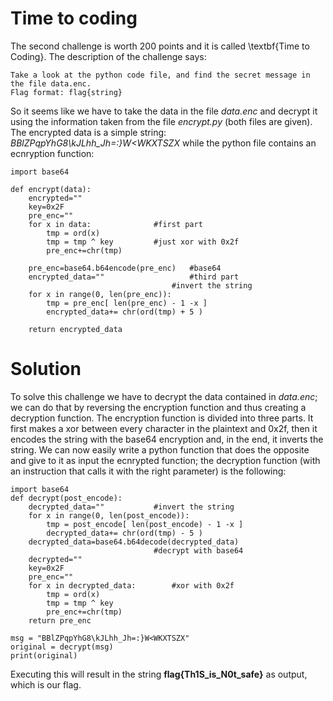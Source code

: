# Time to coding

The second challenge is worth 200 points and it is called \textbf{Time to Coding}. The description of the challenge says:
```
Take a look at the python code file, and find the secret message in the file data.enc.
Flag format: flag{string}
```

So it seems like we have to take the data in the file *data.enc* and decrypt it using the information taken from the file *encrypt.py* (both files are given). The encrypted data is a simple string: *BBlZPqpYhG8\kJLhh\_Jh=:\}W<WKXTSZX* while the python file contains an ecnryption function:
```
import base64

def encrypt(data): 
    encrypted=""
    key=0x2F
    pre_enc=""
    for x in data:              #first part
        tmp = ord(x) 
        tmp = tmp ^ key         #just xor with 0x2f
        pre_enc+=chr(tmp)           

    pre_enc=base64.b64encode(pre_enc)   #base64
    encrypted_data=""                   #third part
                                    #invert the string
    for x in range(0, len(pre_enc)):    
        tmp = pre_enc[ len(pre_enc) - 1 -x ]    
        encrypted_data+= chr(ord(tmp) + 5 )
           
    return encrypted_data

```

# Solution
To solve this challenge we have to decrypt the data contained in *data.enc*; we can do that by reversing the encryption function and thus creating a decryption function.
The encryption function is divided into three parts. It first makes a xor between every character in the plaintext and 0x2f, then it encodes the string with the base64 encryption and, in the end, it inverts the string.
We can now easily write a python function that does the opposite and give to it as input the ecnrypted function; the decryption function (with an instruction that calls it with the right parameter) is the following:

```
import base64
def decrypt(post_encode):
    decrypted_data=""           #invert the string
    for x in range(0, len(post_encode)):
        tmp = post_encode[ len(post_encode) - 1 -x ]    
        decrypted_data+= chr(ord(tmp) - 5 )
    decrypted_data=base64.b64decode(decrypted_data)
                                #decrypt with base64
    decrypted=""
    key=0x2F
    pre_enc=""
    for x in decrypted_data:        #xor with 0x2f
        tmp = ord(x) 
        tmp = tmp ^ key
        pre_enc+=chr(tmp)
    return pre_enc

msg = "BBlZPqpYhG8\kJLhh_Jh=:}W<WKXTSZX"
original = decrypt(msg)
print(original)
```

Executing this will result in the string **flag{Th1S_is_N0t_safe}** as output, which is our flag.
